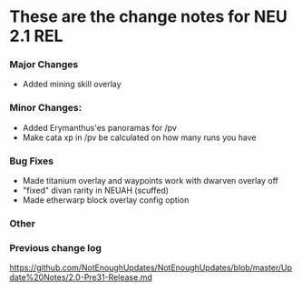 # These are the change notes for NEU 2.1 REL

### **Major Changes**
- Added mining skill overlay
### **Minor Changes:**
- Added Erymanthus'es panoramas for /pv
- Make cata xp in /pv be calculated on how many runs you have
### **Bug Fixes**
- Made titanium overlay and waypoints work with dwarven overlay off
- "fixed" divan rarity in NEUAH (scuffed)
- Made etherwarp block overlay config option
### **Other**

### **Previous change log**
https://github.com/NotEnoughUpdates/NotEnoughUpdates/blob/master/Update%20Notes/2.0-Pre31-Release.md